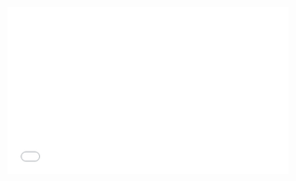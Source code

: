 <iframe width="100%" height="300" src="{embedSrc}" allowfullscreen allowpaymentrequest frameborder="0"></iframe>
